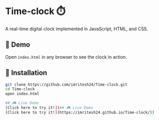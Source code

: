 # Time‑clock ⏱️

A real-time digital clock implemented in JavaScript, HTML, and CSS.

## 🧰 Demo
Open `index.html` in any browser to see the clock in action.

## 🔧 Installation
```bash
git clone https://github.com/imritesh24/Time-clock.git
cd Time-clock
open index.html

## 🎮 Live Demo
[Click here to try it!](## 🎮 Live Demo
[Click here to try it!](https://imritesh24.github.io/Time-clock/))
